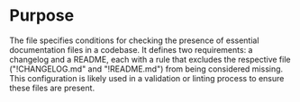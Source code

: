 # Purpose
The file specifies conditions for checking the presence of essential documentation files in a codebase. It defines two requirements: a changelog and a README, each with a rule that excludes the respective file ("!CHANGELOG.md" and "!README.md") from being considered missing. This configuration is likely used in a validation or linting process to ensure these files are present.

